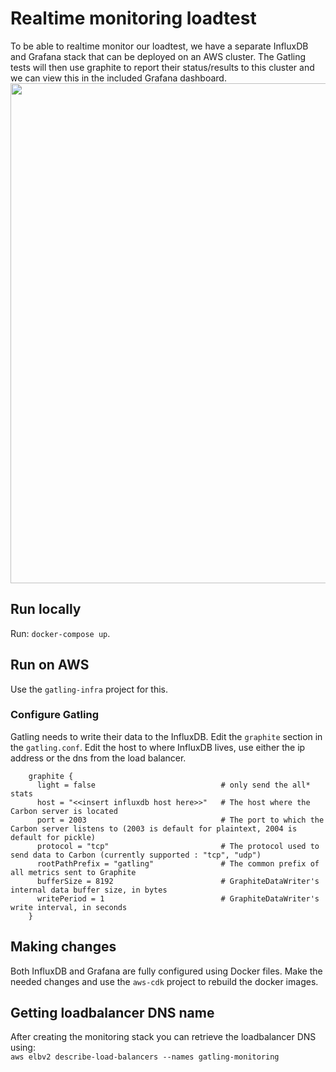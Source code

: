 # Realtime monitoring loadtest
To be able to realtime monitor our loadtest, we have a separate InfluxDB and Grafana stack that can be deployed on an AWS cluster.
The Gatling tests will then use graphite to report their status/results to this cluster and we can view this in the included Grafana dashboard.
[<img src="https://raw.githubusercontent.com/richardhendricksen/gatling-docker-on-aws/master/images/dashboard.png" width="800">](https://raw.githubusercontent.com/richardhendricksen/gatling-docker-on-aws/master/images/dashboard.png)

## Run locally
Run: `docker-compose up`.

## Run on AWS
Use the `gatling-infra` project for this.

### Configure Gatling
Gatling needs to write their data to the InfluxDB.
Edit the `graphite` section in the `gatling.conf`. Edit the host to where InfluxDB lives, use either the ip address or the dns from the load balancer.
```
    graphite {
      light = false                            # only send the all* stats
      host = "<<insert influxdb host here>>"   # The host where the Carbon server is located
      port = 2003                              # The port to which the Carbon server listens to (2003 is default for plaintext, 2004 is default for pickle)
      protocol = "tcp"                         # The protocol used to send data to Carbon (currently supported : "tcp", "udp")
      rootPathPrefix = "gatling"               # The common prefix of all metrics sent to Graphite
      bufferSize = 8192                        # GraphiteDataWriter's internal data buffer size, in bytes
      writePeriod = 1                          # GraphiteDataWriter's write interval, in seconds
    }              
``` 

## Making changes
Both InfluxDB and Grafana are fully configured using Docker files.
Make the needed changes and use the `aws-cdk` project to rebuild the docker images.

## Getting loadbalancer DNS name
After creating the monitoring stack you can retrieve the loadbalancer DNS using:  
`aws elbv2 describe-load-balancers --names gatling-monitoring`
